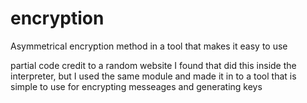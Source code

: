 # encryption
Asymmetrical encryption method in a tool that makes it easy to use

partial code credit to a random website I found that did this inside the interpreter, but I used the same module and made it in to a tool
that is simple to use for encrypting messeages and generating keys
